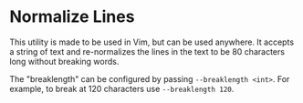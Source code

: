 # Normalize Lines

This utility is made to be used in Vim, but can be used anywhere. It accepts a
string of text and re-normalizes the lines in the text to be 80 characters long
without breaking words.

The "breaklength" can be configured by passing `--breaklength <int>`. For example,
to break at 120 characters use `--breaklength 120`.
